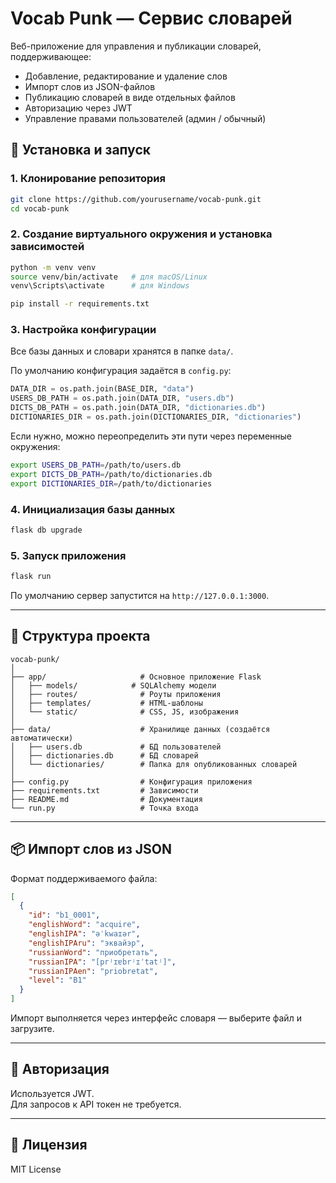 # Vocab Punk — Сервис словарей

Веб-приложение для управления и публикации словарей, поддерживающее:
- Добавление, редактирование и удаление слов
- Импорт слов из JSON-файлов
- Публикацию словарей в виде отдельных файлов
- Авторизацию через JWT
- Управление правами пользователей (админ / обычный)

## 🚀 Установка и запуск

### 1. Клонирование репозитория
```bash
git clone https://github.com/yourusername/vocab-punk.git
cd vocab-punk
```

### 2. Создание виртуального окружения и установка зависимостей
```bash
python -m venv venv
source venv/bin/activate   # для macOS/Linux
venv\Scripts\activate      # для Windows

pip install -r requirements.txt
```

### 3. Настройка конфигурации
Все базы данных и словари хранятся в папке `data/`.

По умолчанию конфигурация задаётся в `config.py`:
```python
DATA_DIR = os.path.join(BASE_DIR, "data")
USERS_DB_PATH = os.path.join(DATA_DIR, "users.db")
DICTS_DB_PATH = os.path.join(DATA_DIR, "dictionaries.db")
DICTIONARIES_DIR = os.path.join(DICTIONARIES_DIR, "dictionaries")
```

Если нужно, можно переопределить эти пути через переменные окружения:
```bash
export USERS_DB_PATH=/path/to/users.db
export DICTS_DB_PATH=/path/to/dictionaries.db
export DICTIONARIES_DIR=/path/to/dictionaries
```

### 4. Инициализация базы данных
```bash
flask db upgrade
```

### 5. Запуск приложения
```bash
flask run
```
По умолчанию сервер запустится на `http://127.0.0.1:3000`.

---

## 📂 Структура проекта
```
vocab-punk/
│
├── app/                     # Основное приложение Flask
│   ├── models/            # SQLAlchemy модели
│   ├── routes/              # Роуты приложения
│   ├── templates/           # HTML-шаблоны
│   └── static/              # CSS, JS, изображения
│
├── data/                    # Хранилище данных (создаётся автоматически)
│   ├── users.db             # БД пользователей
│   ├── dictionaries.db      # БД словарей
│   └── dictionaries/        # Папка для опубликованных словарей
│
├── config.py                # Конфигурация приложения
├── requirements.txt         # Зависимости
├── README.md                # Документация
└── run.py                   # Точка входа
```

---

## 📦 Импорт слов из JSON
Формат поддерживаемого файла:
```json
[
  {
    "id": "b1_0001",
    "englishWord": "acquire",
    "englishIPA": "əˈkwaɪər",
    "englishIPAru": "эквайэр",
    "russianWord": "приобретать",
    "russianIPA": "[prʲɪɐbrʲɪˈtatʲ]",
    "russianIPAen": "priobretat",
    "level": "B1"
  }
]
```
Импорт выполняется через интерфейс словаря — выберите файл и загрузите.

---

## 🔑 Авторизация
Используется JWT.  
Для запросов к API токен не требуется.

---

## 📜 Лицензия
MIT License
